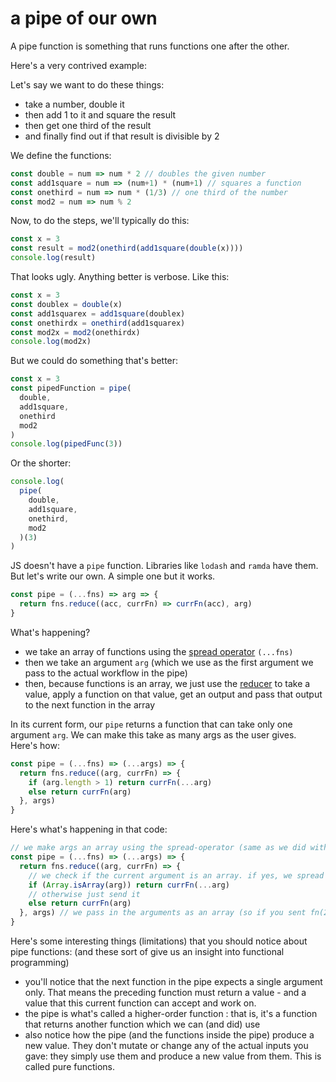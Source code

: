 # a pipe of our own

A pipe function is something that runs functions one after the other.

Here's a very contrived example:

Let's say we want to do these things:
- take a number, double it
- then add 1 to it and square the result
- then get one third of the result
- and finally find out if that result is divisible by 2


We define the functions:

```js
const double = num => num * 2 // doubles the given number
const add1square = num => (num+1) * (num+1) // squares a function
const onethird = num => num * (1/3) // one third of the number
const mod2 = num => num % 2 
```

Now, to do the steps, we'll typically do this:

```js
const x = 3
const result = mod2(onethird(add1square(double(x))))
console.log(result)
```

That looks ugly. Anything better is verbose. Like this:

```js
const x = 3
const doublex = double(x)
const add1squarex = add1square(doublex)
const onethirdx = onethird(add1squarex)
const mod2x = mod2(onethirdx)
console.log(mod2x)
```

But we could do something that's better:

```js
const x = 3
const pipedFunction = pipe(
  double,
  add1square,
  onethird
  mod2
)
console.log(pipedFunc(3))
```

Or the shorter:

```js
console.log(
  pipe(
    double,
    add1square,
    onethird,
    mod2
  )(3)
)
```

JS doesn't have a `pipe` function. Libraries like `lodash` and `ramda` have them. But let's write our own. A simple one but it works.

```js
const pipe = (...fns) => arg => {
  return fns.reduce((acc, currFn) => currFn(acc), arg)
}
```

What's happening?

- we take an array of functions using the [spread operator][spread-operator] `(...fns)`
- then we take an argument `arg` (which we use as the first argument we pass to the actual workflow in the pipe)
- then, because functions is an array, we just use the [reducer][array-reduce] to take a value, apply a function on that value, get an output and pass that output to the next function in the array

In its current form, our `pipe` returns a function that can take only one argument `arg`. We can make this take as many args as the user gives. Here's how:

```js
const pipe = (...fns) => (...args) => {
  return fns.reduce((arg, currFn) => {
    if (arg.length > 1) return currFn(...arg)
    else return currFn(arg)
  }, args)
}
````

Here's what's happening in that code:

```js
// we make args an array using the spread-operator (same as we did with functions)
const pipe = (...fns) => (...args) => { 
  return fns.reduce((arg, currFn) => {
    // we check if the current argument is an array. if yes, we spread it before passing to the current function
    if (Array.isArray(arg)) return currFn(...arg) 
    // otherwise just send it
    else return currFn(arg) 
  }, args) // we pass in the arguments as an array (so if you sent fn(2,3), the args will be [2,3])
}
````

Here's some interesting things (limitations) that you should notice about pipe functions:
(and these sort of give us an insight into functional programming)

- you'll notice that the next function in the pipe expects a single argument only. That means the preceding function must return a value - and a value that this current function can accept and work on.
- the pipe is what's called a higher-order function : that is, it's a function that returns another function which we can (and did) use
- also notice how the pipe (and the functions inside the pipe) produce a new value. They don't mutate or change any of the actual inputs you gave: they simply use them and produce a new value from them. This is called pure functions. 


[spread-operator]: https://developer.mozilla.org/en-US/docs/Web/JavaScript/Reference/Operators/Spread_syntax
[array-reduce]: https://developer.mozilla.org/en-US/docs/Web/JavaScript/Reference/Global_Objects/Array/Reduce